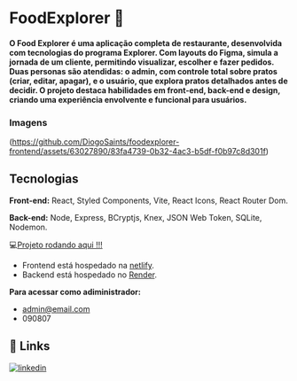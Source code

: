 
# FoodExplorer 🍔 
#### O Food Explorer é uma aplicação completa de restaurante, desenvolvida com tecnologias do programa Explorer. Com layouts do Figma, simula a jornada de um cliente, permitindo visualizar, escolher e fazer pedidos. Duas personas são atendidas: o admin, com controle total sobre pratos (criar, editar, apagar), e o usuário, que explora pratos detalhados antes de decidir. O projeto destaca habilidades em front-end, back-end e design, criando uma experiência envolvente e funcional para usuários.



### Imagens

(https://github.com/DiogoSaints/foodexplorer-frontend/assets/63027890/83fa4739-0b32-4ac3-b5df-f0b97c8d301f)





## Tecnologias

**Front-end:** React, Styled Components, Vite, React Icons, React Router Dom.

**Back-end:** Node, Express, BCryptjs, Knex, JSON Web Token, SQLite, Nodemon.

💻[Projeto rodando aqui !!!](https://foodexplorer-diogo.netlify.app/)

* Frontend está hospedado na [netlify](https://app.netlify.com/).
* Backend está hospedado no [Render](https://render.com/).

**Para acessar como adiministrador:**

* admin@email.com
* 090807
## 🔗 Links
[![linkedin](https://img.shields.io/badge/linkedin-0A66C2?style=for-the-badge&logo=linkedin&logoColor=white)](https://www.linkedin.com/in/diogo-silva-dos-santos-/)


